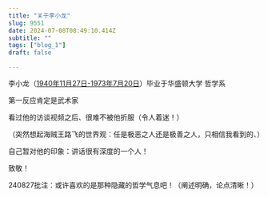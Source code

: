 ```yaml
--- 
title: "关于李小龙" 
slug: 9551
date: 2024-07-08T08:49:10.414Z 
subtitle: "" 
tags: ["blog_1"] 
draft: false

--- 
```



李小龙（[1940年11月27日-1973年7月20日](http://www.baidu.com/link?url=UG2GFH5syMjfVdcrX0ira6oGFoZ4kqvapLBkQJww8W-5pMdH7pPIGoRbtc9BEJrUpYBuKHQ1O6XCfi8ljzqw15-Up3OopW4RHHQqglr_zLm)）毕业于华盛顿大学   哲学系

第一反应肯定是武术家

看过他的访谈视频之后、很难不被他折服（令人着迷！）

（突然想起海贼王路飞的世界观：任是极恶之人还是极善之人，只相信我看到的、）

自己暂对他的印象：讲话很有深度的一个人！




致敬！




240827批注：或许喜欢的是那种隐藏的哲学气息吧！（阐述明确，论点清晰！）

